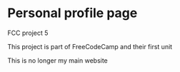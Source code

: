 # Personal profile page

FCC project 5

This project is part of FreeCodeCamp and their first unit

This is no longer my main website
